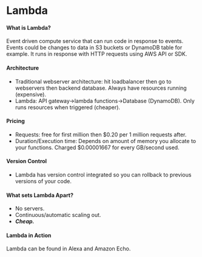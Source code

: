 # Lambda
#### What is Lambda?
Event driven compute service that can run code in response to events.
Events could be changes to data in S3 buckets or DynamoDB table for example.
It runs in response with HTTP requests using AWS API or SDK.
#### Architecture
- Traditional webserver architecture: hit loadbalancer then go to webservers then backend database. Always have resources running (expensive).
- Lambda: API gateway->lambda functions->Database (DynamoDB). Only runs resources when triggered (cheaper).
#### Pricing
- Requests: free for first million then $0.20 per 1 million requests after.
- Duration/Execution time: Depends on amount of memory you allocate to your functions. Charged $0.00001667 for every GB/second used.
#### Version Control
- Lambda has version control integrated so you can rollback to previous versions of your code.
#### What sets Lambda Apart?
- No servers.
- Continuous/automatic scaling out.
- ***Cheap.***
#### Lambda in Action
Lambda can be found in Alexa and Amazon Echo.
